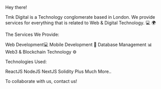 Hey there!

Tmk Digital is a Technology conglomerate based in London. We provide services for everything that is related to Web & Digital Technology. :computer:  :earth_africa:

The Services We Provide: 

Web Development💻
Mobile Development 📱 
Database Management :bar_chart:
Web3 & Blockchain Technology ⚙ 

Technologies Used: 

ReactJS 
NodeJS
NextJS
Solidity 
Plus Much More..

To collaborate with us, contact us!

